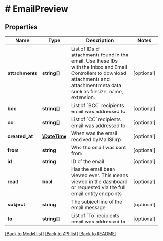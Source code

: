 # # EmailPreview

## Properties

Name | Type | Description | Notes
------------ | ------------- | ------------- | -------------
**attachments** | **string[]** | List of IDs of attachments found in the email. Use these IDs with the Inbox and Email Controllers to download attachments and attachment meta data such as filesize, name, extension. | [optional] 
**bcc** | **string[]** | List of &#x60;BCC&#x60; recipients email was addressed to | [optional] 
**cc** | **string[]** | List of &#x60;CC&#x60; recipients email was addressed to | [optional] 
**created_at** | [**\DateTime**](\DateTime.md) | When was the email received by MailSlurp | [optional] 
**from** | **string** | Who the email was sent from | [optional] 
**id** | **string** | ID of the email | [optional] 
**read** | **bool** | Has the email been viewed ever. This means viewed in the dashboard or requested via the full email entity endpoints | [optional] 
**subject** | **string** | The subject line of the email message | [optional] 
**to** | **string[]** | List of &#x60;To&#x60; recipients email was addressed to | [optional] 

[[Back to Model list]](../../README.md#documentation-for-models) [[Back to API list]](../../README.md#documentation-for-api-endpoints) [[Back to README]](../../README.md)


